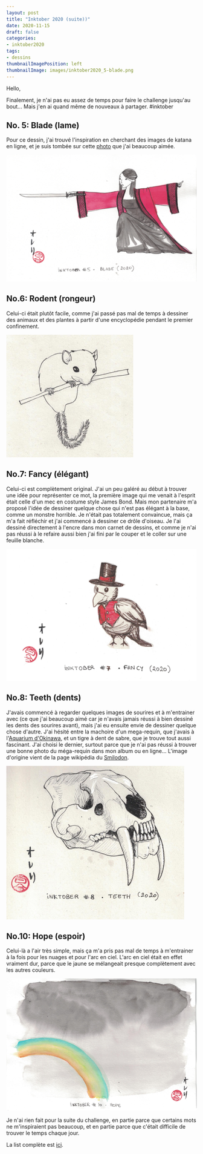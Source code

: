 ```yaml
---
layout: post
title: "Inktober 2020 (suite))"
date: 2020-11-15
draft: false
categories: 
- inktober2020
tags: 
- dessins
thumbnailImagePosition: left
thumbnailImage: images/inktober2020_5-blade.png
---
```

Hello,

Finalement, je n'ai pas eu assez de temps pour faire le challenge jusqu'au bout... Mais j'en ai quand même de nouveaux à partager.
#inktober

## No. 5: Blade (lame)
Pour ce dessin, j'ai trouvé l'inspiration en cherchant des images de katana en ligne, 
et je suis tombée sur cette <a href="https://wallhere.com/en/wallpaper/242218">photo</a> que j'ai beaucoup aimée.


![Inktober-no5-fish](/images/inktober2020_5-blade.png)


## No.6: Rodent (rongeur)

Celui-ci était plutôt facile, comme j'ai passé pas mal de temps à dessiner des animaux et des plantes à partir d'une encyclopédie pendant le premier confinement.

![Inktober-no6-rodent](/images/inktober2020_6-rodent.png)


## No.7: Fancy (élégant)
Celui-ci est complètement original. 
J'ai un peu galéré au début à trouver une idée pour représenter ce mot, la première image qui me venait à 
l'esprit était celle d'un mec en costume style James Bond.
Mais mon partenaire m'a proposé l'idée de dessiner quelque chose qui n'est pas élégant à la base, comme un monstre horrible.
Je n'était pas totalement convaincue, mais ça m'a fait réfléchir et j'ai commencé à dessiner ce drôle d'oiseau.
Je l'ai dessiné directement à l'encre dans mon carnet de dessins, et comme je n'ai pas réussi à le refaire aussi bien j'ai fini par le couper et le coller sur une feuille blanche.

![Inktober-no7-fancy](/images/inktober2020_7-fancy.png)


## No.8: Teeth (dents)
J'avais commencé à regarder quelques images de sourires et à m'entrainer avec (ce que j'ai beaucoup aimé car je n'avais jamais réussi à bien dessiné les dents des sourires avant), 
mais j'ai eu ensuite envie de dessiner quelque chose d'autre.
J'ai hésité entre la machoire d'un mega-requin, que j'avais à l'<a href="https://churaumi.okinawa/en/">Aquarium d'Okinawa</a>, et un tigre à dent de sabre, que je trouve tout aussi fascinant.
J'ai choisi le dernier, surtout parce que je n'ai pas réussi à trouver une bonne photo du méga-requin dans mon album ou en ligne...
L'image d'origine vient de la page wikipédia du <a href="https://commons.wikimedia.org/wiki/File:Smilodon_head.jpg#/media/File:Smilodon_head.jpg">Smilodon</a>.


![Inktober-no8-teeth](/images/inktober2020_8-teeth.png)


## No.10: Hope (espoir)
Celui-là a l'air très simple, mais ça m'a pris pas mal de temps à m'entrainer à la fois pour les nuages et pour l'arc en ciel.
L'arc en ciel était en effet vraiment dur, parce que le jaune se mélangeait presque complètement avec les autres couleurs.

![Inktober-no10-hope](/images/inktober2020_10-hope.png)

Je n'ai rien fait pour la suite du challenge, en partie parce que certains mots ne m'inspiraient pas beaucoup, et en partie parce que c'était difficile de trouver le temps chaque jour.

La list complète est <a href="https://inktober.com/rules">ici</a>.
